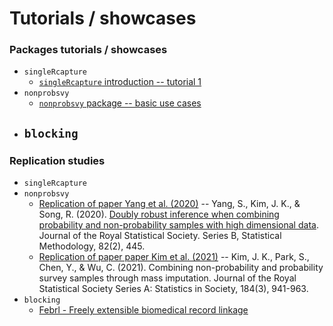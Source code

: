# Tutorials / showcases


### Packages tutorials / showcases

-   `singleRcapture`
    -   [`singleRcapture` introduction -- tutorial 1](notebooks/2022-06-15-singleRcapture-showcase.Rmd)
-   `nonprobsvy`
    -   [`nonprobsvy` package -- basic use cases](https://htmlpreview.github.io/?https://github.com/ncn-foreigners/software-tutorials/main/notebooks/2023-nonprobsvy-basic-usecases.html)
- `blocking`
  - 

### Replication studies

-   `singleRcapture`
-   `nonprobsvy`
    -   [Replication of paper Yang et al. (2020)](https://htmlpreview.github.io/?https://github.com/ncn-foreigners/software-tutorials/main/notebooks/2023-08-20-replicate-yang2020.html) -- Yang, S., Kim, J. K., & Song, R. (2020). [Doubly robust inference when combining probability and non-probability samples with high dimensional data](https://academic.oup.com/jrsssb/article/82/2/445/7056072). Journal of the Royal Statistical Society. Series B, Statistical Methodology, 82(2), 445.
    -   [Replication of paper paper Kim et al. (2021)](https://htmlpreview.github.io/?https://github.com/ncn-foreigners/software-tutorials/main/notebooks/2023-08-20-replicate-kim2021.html) -- Kim, J. K., Park, S., Chen, Y., & Wu, C. (2021). Combining non-probability and probability survey samples through mass imputation. Journal of the Royal Statistical Society Series A: Statistics in Society, 184(3), 941-963.
-   `blocking`
    -   [Febrl - Freely extensible biomedical record linkage](https://htmlpreview.github.io/?https://github.com/ncn-foreigners/software-tutorials/main/notebooks/2024-05-09-febrl.html)
